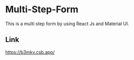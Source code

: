 # Multi-Step-Form
This is a multi step form by using React Js and Material UI.

## Link 
https://b3mkv.csb.app/
